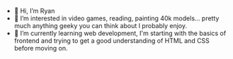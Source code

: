 - 👋 Hi, I’m Ryan
- 👀 I’m interested in video games, reading, painting 40k models... pretty much anything geeky you can think about I probably enjoy.
- 🌱 I’m currently learning web development, I'm starting with the basics of frontend and trying to get a good understanding of HTML and CSS before moving on.

<!---
Ando96/Ando96 is a ✨ special ✨ repository because its `README.md` (this file) appears on your GitHub profile.
You can click the Preview link to take a look at your changes.
--->
